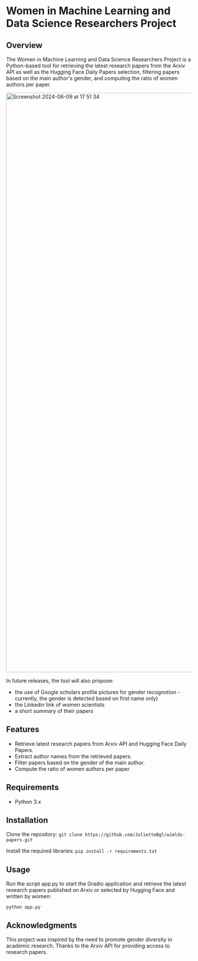 # Women in Machine Learning and Data Science Researchers Project

## Overview
The Women in Machine Learning and Data Science Researchers Project is a Python-based tool for retrieving the latest research papers from the Arxiv API as well as the Hugging Face Daily Papers selection, filtering papers based on the main author's gender, and computing the ratio of women authors per paper.

<img width="1570" alt="Screenshot 2024-06-09 at 17 51 34" src="https://github.com/JulietteBgl/wilmds-papers/assets/40431471/e5ca2469-1dbf-4cae-96bf-4a4034686b88">

In future releases, the tool will also propose:
- the use of Google scholars profile pictures for gender recognotion - currently, the gender is detected based on first name only)
- the Linkedin link of women scientists
- a short summary of their papers

## Features
- Retrieve latest research papers from Arxiv API and Hugging Face Daily Papers.
- Extract author names from the retrieved papers.
- Filter papers based on the gender of the main author.
- Compute the ratio of women authors per paper.

## Requirements
- Python 3.x

## Installation
Clone the repository:
```git clone https://github.com/JulietteBgl/wimlds-papers.git```

Install the required libraries:
```pip install -r requirements.txt```

## Usage
Run the script app.py to start the Gradio application and retrieve the latest research papers published on Arxiv or selected by Hugging Face and 
written by women:

```python app.py```

## Acknowledgments
This project was inspired by the need to promote gender diversity in academic research.
Thanks to the Arxiv API for providing access to research papers.
